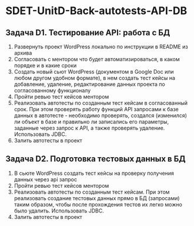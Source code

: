 # SDET-UnitD-Back-autotests-API-DB

## Задача D1. Тестирование API: работа с БД

1. Развернуть проект WordPress локально по инструкции в README из архива
2. Согласовать с ментором что будет автоматизироваться, в каком порядке и в какие сроки
3. Cоздать новый сьют WordPress (документом в Google Doc или любом другом удобном формате), в нем создать тест кейсы на добавление, удаление, редактирование данных проекта по согласованному функционалу
4. Пройти ревью тест кейсов ментором
5. Реализовать автотесты по созданным тест кейсам в согласованный срок. При этом проверять работу функций API запросами к базе данных в автотесте - необходимо проверять, создался (изменился) ли объект в базе и правильно ли записались его параметры, заданные через запрос к API, а также проверять удаление. Использовать JDBC.
6. Залить автотесты в проект

## Задача D2. Подготовка тестовых данных в БД

1. В сьюте WordPress создать тест кейсы на проверку получения данных через api запрос
2. Пройти ревью тест кейсов ментором
3. Реализовать автотесты по созданным тест кейсам. При этом реализовать создание тестовых данных прямо в БД (запросами) таким образом, чтобы после прохождения тестов их легко можно было удалить. Использовать JDBC.
4. Залить автотесты в проект
